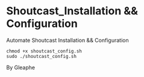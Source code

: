 # Shoutcast_Installation && Configuration 
Automate Shoutcast Installation &amp;&amp; Configuration 


    chmod +x shoutcast_config.sh
    sudo ./shoutcast_config.sh

By Gleaphe 
